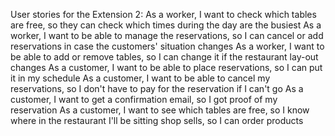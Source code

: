 User stories for the Extension 2:
As a worker, I want to check which tables are free, so they can check which times during the day are the busiest
As a worker, I want to be able to manage the reservations, so I can cancel or add reservations in case the customers' situation changes
As a worker, I want to be able to add or remove tables, so I can change it if the restaurant lay-out changes
As a customer, I want to be able to place reservations, so I can put it in my schedule
As a customer, I want to be able to cancel my reservations, so I don't have to pay for the reservation if I can't go
As a customer, I want to get a confirmation email, so I got proof of my reservation
As a customer, I want to see which tables are free, so I know where in the restaurant I'll be sitting shop sells, so I can order products